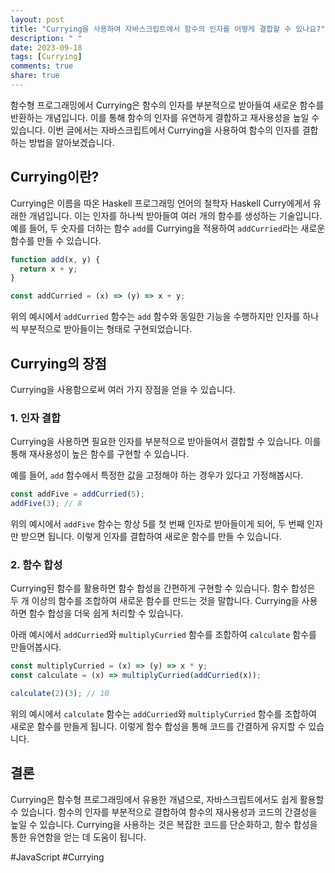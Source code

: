 ```yaml
---
layout: post
title: "Currying을 사용하여 자바스크립트에서 함수의 인자를 어떻게 결합할 수 있나요?"
description: " "
date: 2023-09-18
tags: [Currying]
comments: true
share: true
---
```


함수형 프로그래밍에서 Currying은 함수의 인자를 부분적으로 받아들여 새로운 함수를 반환하는 개념입니다. 이를 통해 함수의 인자를 유연하게 결합하고 재사용성을 높일 수 있습니다. 이번 글에서는 자바스크립트에서 Currying을 사용하여 함수의 인자를 결합하는 방법을 알아보겠습니다.

## Currying이란?
Currying은 이름을 따온 Haskell 프로그래밍 언어의 철학자 Haskell Curry에게서 유래한 개념입니다. 이는 인자를 하나씩 받아들여 여러 개의 함수를 생성하는 기술입니다. 예를 들어, 두 숫자를 더하는 함수 `add`를 Currying을 적용하여 `addCurried`라는 새로운 함수를 만들 수 있습니다.

```javascript
function add(x, y) {
  return x + y;
}

const addCurried = (x) => (y) => x + y;
```

위의 예시에서 `addCurried` 함수는 `add` 함수와 동일한 기능을 수행하지만 인자를 하나씩 부분적으로 받아들이는 형태로 구현되었습니다.

## Currying의 장점
Currying을 사용함으로써 여러 가지 장점을 얻을 수 있습니다.

### 1. 인자 결합
Currying을 사용하면 필요한 인자를 부분적으로 받아들여서 결합할 수 있습니다. 이를 통해 재사용성이 높은 함수를 구현할 수 있습니다.

예를 들어, `add` 함수에서 특정한 값을 고정해야 하는 경우가 있다고 가정해봅시다.

```javascript
const addFive = addCurried(5);
addFive(3); // 8
```

위의 예시에서 `addFive` 함수는 항상 5를 첫 번째 인자로 받아들이게 되어, 두 번째 인자만 받으면 됩니다. 이렇게 인자를 결합하여 새로운 함수를 만들 수 있습니다.

### 2. 함수 합성
Currying된 함수를 활용하면 함수 합성을 간편하게 구현할 수 있습니다. 함수 합성은 두 개 이상의 함수를 조합하여 새로운 함수를 만드는 것을 말합니다. Currying을 사용하면 함수 합성을 더욱 쉽게 처리할 수 있습니다.

아래 예시에서 `addCurried`와 `multiplyCurried` 함수를 조합하여 `calculate` 함수를 만들어봅시다.

```javascript
const multiplyCurried = (x) => (y) => x * y;
const calculate = (x) => multiplyCurried(addCurried(x));

calculate(2)(3); // 10
```

위의 예시에서 `calculate` 함수는 `addCurried`와 `multiplyCurried` 함수를 조합하여 새로운 함수를 만들게 됩니다. 이렇게 함수 합성을 통해 코드를 간결하게 유지할 수 있습니다.

## 결론
Currying은 함수형 프로그래밍에서 유용한 개념으로, 자바스크립트에서도 쉽게 활용할 수 있습니다. 함수의 인자를 부분적으로 결합하여 함수의 재사용성과 코드의 간결성을 높일 수 있습니다. Currying을 사용하는 것은 복잡한 코드를 단순화하고, 함수 합성을 통한 유연함을 얻는 데 도움이 됩니다.

#JavaScript #Currying